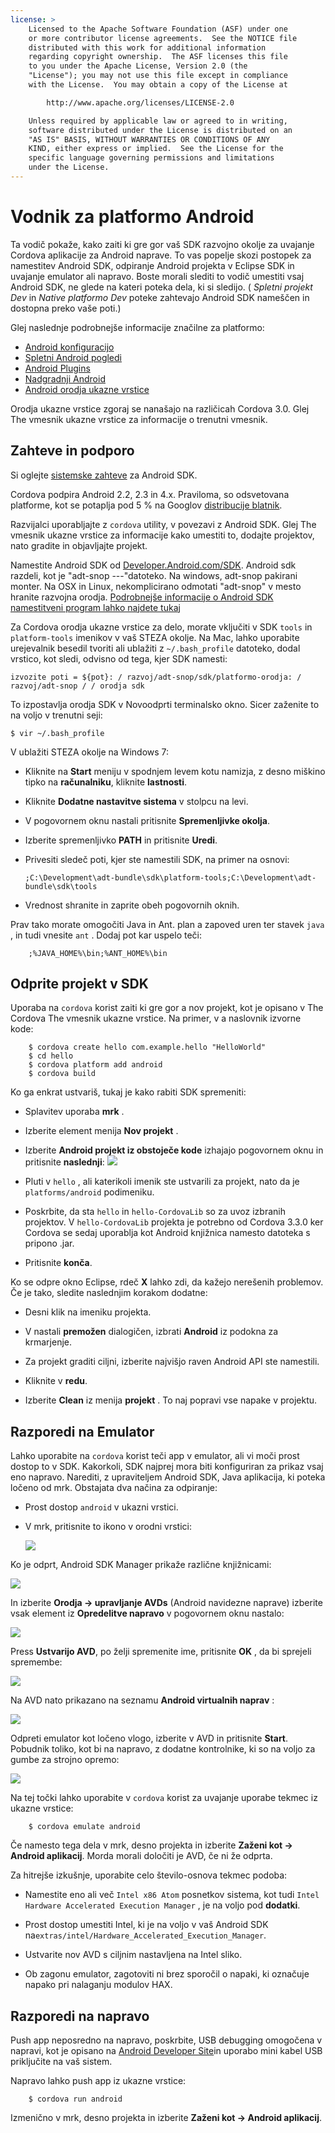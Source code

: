 ```yaml
---
license: >
    Licensed to the Apache Software Foundation (ASF) under one
    or more contributor license agreements.  See the NOTICE file
    distributed with this work for additional information
    regarding copyright ownership.  The ASF licenses this file
    to you under the Apache License, Version 2.0 (the
    "License"); you may not use this file except in compliance
    with the License.  You may obtain a copy of the License at

        http://www.apache.org/licenses/LICENSE-2.0

    Unless required by applicable law or agreed to in writing,
    software distributed under the License is distributed on an
    "AS IS" BASIS, WITHOUT WARRANTIES OR CONDITIONS OF ANY
    KIND, either express or implied.  See the License for the
    specific language governing permissions and limitations
    under the License.
---
```


# Vodnik za platformo Android

Ta vodič pokaže, kako zaiti ki gre gor vaš SDK razvojno okolje za uvajanje Cordova aplikacije za Android naprave. To vas popelje skozi postopek za namestitev Android SDK, odpiranje Android projekta v Eclipse SDK in uvajanje emulator ali napravo. Boste morali slediti to vodič umestiti vsaj Android SDK, ne glede na kateri poteka dela, ki si sledijo. ( *Spletni projekt Dev* in *Native platformo Dev* poteke zahtevajo Android SDK nameščen in dostopna preko vaše poti.)

Glej naslednje podrobnejše informacije značilne za platformo:

*   <a href="config.html">Android konfiguracijo</a>
*   <a href="webview.html">Spletni Android pogledi</a>
*   <a href="plugin.html">Android Plugins</a>
*   <a href="upgrading.html">Nadgradnji Android</a>
*   <a href="tools.html">Android orodja ukazne vrstice</a>

Orodja ukazne vrstice zgoraj se nanašajo na različicah Cordova 3.0. Glej The vmesnik ukazne vrstice za informacije o trenutni vmesnik.

## Zahteve in podporo

Si oglejte [sistemske zahteve][1] za Android SDK.

 [1]: http://developer.android.com/sdk/index.html

Cordova podpira Android 2.2, 2.3 in 4.x. Praviloma, so odsvetovana platforme, kot se potaplja pod 5 % na Googlov [distribucije blatnik][2].

 [2]: http://developer.android.com/about/dashboards/index.html

<!--
NOTE, doc said:
- Android 2.1 (Deprecated May 2013)
- Android 3.x (Deprecated May 2013)
-->

Razvijalci uporabljajte z `cordova` utility, v povezavi z Android SDK. Glej The vmesnik ukazne vrstice za informacije kako umestiti to, dodajte projektov, nato gradite in objavljajte projekt.

Namestite Android SDK od [Developer.Android.com/SDK][3]. Android sdk razdeli, kot je "adt-snop -<os>-<arch>-<ver>"datoteko. Na windows, adt-snop pakirani monter. Na OSX in Linux, nekomplicirano odmotati "adt-snop" v mesto hranite razvojna orodja. [Podrobnejše informacije o Android SDK namestitveni program lahko najdete tukaj][4]

 [3]: http://developer.android.com/sdk/
 [4]: http://developer.android.com/sdk/installing/bundle.html

Za Cordova orodja ukazne vrstice za delo, morate vključiti v SDK `tools` in `platform-tools` imenikov v vaš STEZA okolje. Na Mac, lahko uporabite urejevalnik besedil tvoriti ali ublažiti z `~/.bash_profile` datoteko, dodal vrstico, kot sledi, odvisno od tega, kjer SDK namesti:

    izvozite poti = ${pot}: / razvoj/adt-snop/sdk/platformo-orodja: / razvoj/adt-snop / / orodja sdk
    

To izpostavlja orodja SDK v Novoodprti terminalsko okno. Sicer zaženite to na voljo v trenutni seji:

    $ vir ~/.bash_profile
    

V ublažiti STEZA okolje na Windows 7:

*   Kliknite na **Start** meniju v spodnjem levem kotu namizja, z desno miškino tipko na **računalniku**, kliknite **lastnosti**.

*   Kliknite **Dodatne nastavitve sistema** v stolpcu na levi.

*   V pogovornem oknu nastali pritisnite **Spremenljivke okolja**.

*   Izberite spremenljivko **PATH** in pritisnite **Uredi**.

*   Privesiti sledeč poti, kjer ste namestili SDK, na primer na osnovi:
    
        ;C:\Development\adt-bundle\sdk\platform-tools;C:\Development\adt-bundle\sdk\tools
        

*   Vrednost shranite in zaprite obeh pogovornih oknih.

Prav tako morate omogočiti Java in Ant. plan a zapoved uren ter stavek `java` , in tudi vnesite `ant` . Dodaj pot kar uspelo teči:

        ;%JAVA_HOME%\bin;%ANT_HOME%\bin
    

## Odprite projekt v SDK

Uporaba na `cordova` korist zaiti ki gre gor a nov projekt, kot je opisano v The Cordova The vmesnik ukazne vrstice. Na primer, v a naslovnik izvorne kode:

        $ cordova create hello com.example.hello "HelloWorld"
        $ cd hello
        $ cordova platform add android
        $ cordova build
    

Ko ga enkrat ustvariš, tukaj je kako rabiti SDK spremeniti:

*   Splavitev uporaba **mrk** .

*   Izberite element menija **Nov projekt** .

*   Izberite **Android projekt iz obstoječe kode** izhajajo pogovornem oknu in pritisnite **naslednji**: ![][5]

*   Pluti v `hello` , ali katerikoli imenik ste ustvarili za projekt, nato da je `platforms/android` podimeniku.

*   Poskrbite, da sta `hello` in `hello-CordovaLib` so za uvoz izbranih projektov. V `hello-CordovaLib` projekta je potrebno od Cordova 3.3.0 ker Cordova se sedaj uporablja kot Android knjižnica namesto datoteka s pripono .jar.

*   Pritisnite **konča**.

 [5]: img/guide/platforms/android/eclipse_new_project.png

Ko se odpre okno Eclipse, rdeč **X** lahko zdi, da kažejo nerešenih problemov. Če je tako, sledite naslednjim korakom dodatne:

*   Desni klik na imeniku projekta.

*   V nastali **premožen** dialogičen, izbrati **Android** iz podokna za krmarjenje.

*   Za projekt graditi ciljni, izberite najvišjo raven Android API ste namestili.

*   Kliknite v **redu**.

*   Izberite **Clean** iz menija **projekt** . To naj popravi vse napake v projektu.

## Razporedi na Emulator

Lahko uporabite na `cordova` korist teči app v emulator, ali vi moči prost dostop to v SDK. Kakorkoli, SDK najprej mora biti konfiguriran za prikaz vsaj eno napravo. Narediti, z upraviteljem Android SDK, Java aplikacija, ki poteka ločeno od mrk. Obstajata dva načina za odpiranje:

*   Prost dostop `android` v ukazni vrstici.

*   V mrk, pritisnite to ikono v orodni vrstici:
    
    ![][6]

 [6]: img/guide/platforms/android/eclipse_android_sdk_button.png

Ko je odprt, Android SDK Manager prikaže različne knjižnicami:

![][7]

 [7]: img/guide/platforms/android/asdk_window.png

In izberite **Orodja → upravljanje AVDs** (Android navidezne naprave) izberite vsak element iz **Opredelitve napravo** v pogovornem oknu nastalo:

![][8]

 [8]: img/guide/platforms/android/asdk_device.png

Press **Ustvarijo AVD**, po želji spremenite ime, pritisnite **OK** , da bi sprejeli spremembe:

![][9]

 [9]: img/guide/platforms/android/asdk_newAVD.png

Na AVD nato prikazano na seznamu **Android virtualnih naprav** :

![][10]

 [10]: img/guide/platforms/android/asdk_avds.png

Odpreti emulator kot ločeno vlogo, izberite v AVD in pritisnite **Start**. Pobudnik toliko, kot bi na napravo, z dodatne kontrolnike, ki so na voljo za gumbe za strojno opremo:

![][11]

 [11]: img/guide/platforms/android/asdk_emulator.png

Na tej točki lahko uporabite v `cordova` korist za uvajanje uporabe tekmec iz ukazne vrstice:

        $ cordova emulate android
    

Če namesto tega dela v mrk, desno projekta in izberite **Zaženi kot → Android aplikacij**. Morda morali določiti je AVD, če ni že odprta.

Za hitrejše izkušnje, uporabite celo število-osnova tekmec podoba:

*   Namestite eno ali več `Intel x86 Atom` posnetkov sistema, kot tudi `Intel Hardware Accelerated Execution Manager` , je na voljo pod **dodatki**.

*   Prost dostop umestiti Intel, ki je na voljo v vaš Android SDK na`extras/intel/Hardware_Accelerated_Execution_Manager`.

*   Ustvarite nov AVD s ciljnim nastavljena na Intel sliko.

*   Ob zagonu emulator, zagotoviti ni brez sporočil o napaki, ki označuje napako pri nalaganju modulov HAX.

## Razporedi na napravo

Push app neposredno na napravo, poskrbite, USB debugging omogočena v napravi, kot je opisano na [Android Developer Site][12]in uporabo mini kabel USB priključite na vaš sistem.

 [12]: http://developer.android.com/tools/device.html

Napravo lahko push app iz ukazne vrstice:

        $ cordova run android
    

Izmenično v mrk, desno projekta in izberite **Zaženi kot → Android aplikacij**.
